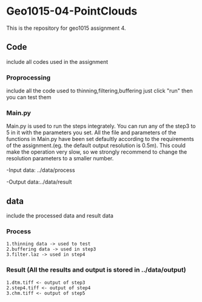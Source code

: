# Geo1015-04-PointClouds
This is the repository for geo1015 assignment 4.
## Code 
include all codes used in the assignment
### Proprocessing
include all the code used to thinning,filtering,buffering 
just click "run" then you can test them
### Main.py
Main.py is used to run the steps integrately.
You can run any of the step3 to 5 in it with the parameters you set.
All the file and parameters of the functions in Main.py have been set defaultly according to the requirements of the assignment.(eg. the default output resolution is 0.5m).
This could make the operation very slow, so we strongly recommend to change the resolution parameters to a smaller number.

-Input data: ../data/process

-Output data:../data/result
## data
  include the processed data and result data 
### Process
    1.thinning data -> used to test
    2.buffering data -> used in step3
    3.filter.laz -> used in step4
### Result (All the results and output is stored in ../data/output)
    1.dtm.tiff <- output of step3
    2.step4.tiff <- output of step4
    3.chm.tiff <- output of step5
